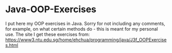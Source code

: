 # Java-OOP-Exercises

I put here my OOP exercises in Java. Sorry for not including any comments, for example, on what certain methods do - 
this is meant for my personal use. The site I get these exercises from: https://www3.ntu.edu.sg/home/ehchua/programming/java/J3f_OOPExercises.html
